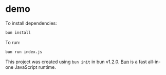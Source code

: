 # demo

To install dependencies:

```bash
bun install
```

To run:

```bash
bun run index.js
```

This project was created using `bun init` in bun v1.2.0. [Bun](https://bun.sh) is a fast all-in-one JavaScript runtime.
